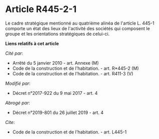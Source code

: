 # Article R445-2-1

Le cadre stratégique mentionné au quatrième alinéa de l'article L. 445-1 comporte un état des lieux de l'activité des
sociétés qui composent le groupe et les orientations stratégiques de celui-ci.

**Liens relatifs à cet article**

_Cité par_:

  - Arrêté du 5 janvier 2010 - art. Annexe (M)
  - Code de la construction et de l'habitation. - art. R*445-2 (M)
  - Code de la construction et de l'habitation. - art. R411-3 (V)

_Modifié par_:

  - Décret n°2017-922 du 9 mai 2017 - art. 4

_Abrogé par_:

  - Décret n°2019-801 du 26 juillet 2019 - art. 4

_Cite_:

  - Code de la construction et de l'habitation. - art. L445-1
